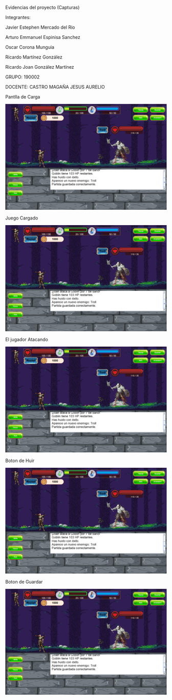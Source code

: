 Evidencias del proyecto (Capturas)

Integrantes:

Javier Estephen Mercado del Rio

Arturo Emmanuel Espinisa Sanchez

Oscar Corona Munguia

Ricardo Martínez González

Ricardo Joan González Martínez

GRUPO: 190002

DOCENTE: CASTRO MAGAÑA JESUS AURELIO

Pantlla de Carga

![image.png](assets/image.png)

Juego Cargado

![image.png](assets/image.png?t=1733428139123)

El jugador Atacando

![image.png](assets/image.png?t=1733428338330)

Boton de Huir

![image.png](assets/image.png?t=1733428399353)

Boton de Guardar

![image.png](assets/image.png?t=1733428430984)
